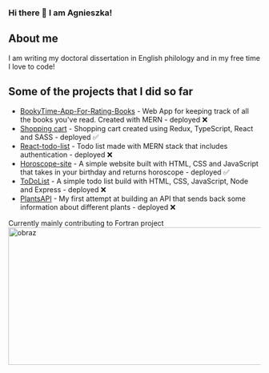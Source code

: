 ### Hi there 👋 I am Agnieszka!

<!--
**Agaxx02/Agaxx02** is a ✨ _special_ ✨ repository because its `README.md` (this file) appears on your GitHub profile.

Here are some ideas to get you started:

- 🔭 I’m currently working on ...
- 🌱 I’m currently learning ...
- 👯 I’m looking to collaborate on ...
- 🤔 I’m looking for help with ...
- 💬 Ask me about ...
- 📫 How to reach me: ...
- 😄 Pronouns: ...
- ⚡ Fun fact: ...
-->
## About me
I am writing my doctoral dissertation in English philology and in my free time I love to code!

## Some of the projects that I did so far
- [BookyTime-App-For-Rating-Books](https://github.com/Agaxx02/BookyTime-App-For-Rating-Books) - Web App for keeping track of all the books you've read. Created with MERN - deployed ❌
- [Shopping cart](https://6354e05febafdd36d1992d1f--resplendent-semifreddo-3d5899.netlify.app) - Shopping cart created using Redux, TypeScript, React and SASS - deployed ✅
- [React-todo-list](https://github.com/Agaxx02/react-todo-list) - Todo list made with MERN stack that includes authentication - deployed ❌
- [Horoscope-site](https://capable-longma-f41976.netlify.app) - A simple website built with HTML, CSS and JavaScript that takes in your birthday and returns horoscope - deployed ✅
- [ToDoList](https://github.com/Agaxx02/ToDoList) - A simple todo list build with HTML, CSS, JavaScript, Node and Express - deployed ❌
- [PlantsAPI](https://github.com/Agaxx02/PlantsAPI) - My first attempt at building an API that sends back some information about different plants - deployed ❌

Currently mainly contributing to Fortran project
<img width="545" height="275" alt="obraz" src="https://github.com/user-attachments/assets/23215ecf-bb5b-4a9f-ac15-9dd151329693" />


